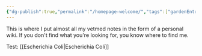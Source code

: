 ```yaml
---
{"dg-publish":true,"permalink":"/homepage-welcome/","tags":["gardenEntry"]}
---
```


This is where I put almost all my vetmed notes in the form of a personal wiki. If you don't find what you're looking for, you know where to find me.

Test: [[Escherichia Coli\|Escherichia Coli]]
